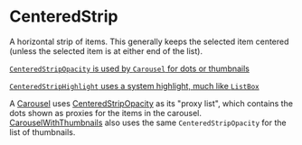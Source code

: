 # CenteredStrip

A horizontal strip of items. This generally keeps the selected item centered (unless the selected item is at either end of the list).

[`CenteredStripOpacity` is used by `Carousel` for dots or thumbnails](/demos/centeredStripOpacity.html)

[`CenteredStripHighlight` uses a system highlight, much like `ListBox`](/demos/centeredStripHighlight.html)

A [Carousel](Carousel) uses [CenteredStripOpacity](CenteredStripOpacity) as its "proxy list", which contains the dots shown as proxies for the items in the carousel. [CarouselWithThumbnails](CarouselWithThumbnails) also uses the same `CenteredStripOpacity` for the list of thumbnails.
